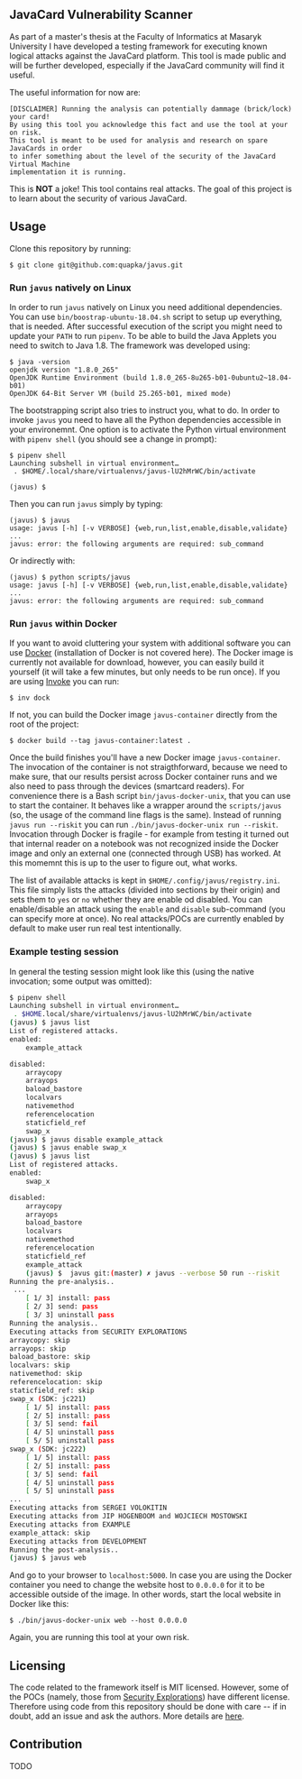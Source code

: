 JavaCard Vulnerability Scanner
------------------------------

As part of a master's thesis at the Faculty of Informatics at Masaryk University
I have developed a testing framework for executing known logical attacks against
the JavaCard platform. This tool is made public and will be further developed,
especially if the JavaCard community will find it useful.

The useful information for now are:
```
[DISCLAIMER] Running the analysis can potentially dammage (brick/lock) your card!
By using this tool you acknowledge this fact and use the tool at your on risk.
This tool is meant to be used for analysis and research on spare JavaCards in order
to infer something about the level of the security of the JavaCard Virtual Machine
implementation it is running.
```

This is **NOT** a joke! This tool contains real attacks. The goal of this project
is to learn about the security of various JavaCard.


Usage
-----

Clone this repository by running:
```
$ git clone git@github.com:quapka/javus.git
```

### Run `javus` natively on Linux

In order to run `javus` natively on Linux you need additional dependencies. You can use `bin/boostrap-ubuntu-18.04.sh` script to setup up everything, that is needed. After successful execution of the script you might need to update your `PATH` to run `pipenv`. To be able to build the Java Applets you need to switch to Java 1.8. The framework was developed using:
```
$ java -version 
openjdk version "1.8.0_265"
OpenJDK Runtime Environment (build 1.8.0_265-8u265-b01-0ubuntu2~18.04-b01)
OpenJDK 64-Bit Server VM (build 25.265-b01, mixed mode)
```
The bootstrapping script also tries to instruct you, what to do. In order to invoke `javus` you need to have all the Python dependencies accessible in your environemnt. One option is to activate the Python virtual environment with `pipenv shell` (you should see a change in prompt):

```
$ pipenv shell
Launching subshell in virtual environment…
 . $HOME/.local/share/virtualenvs/javus-lU2hMrWC/bin/activate

(javus) $
```

Then you can run `javus` simply by typing:

```
(javus) $ javus
usage: javus [-h] [-v VERBOSE] {web,run,list,enable,disable,validate} ...
javus: error: the following arguments are required: sub_command
```

Or indirectly with:

```
(javus) $ python scripts/javus 
usage: javus [-h] [-v VERBOSE] {web,run,list,enable,disable,validate} ...
javus: error: the following arguments are required: sub_command
```


### Run `javus` within Docker

If you want to avoid cluttering your system with additional software you can use [Docker](https://www.docker.com/) (installation of Docker is not covered here). The Docker image is currently not available for download, however, you can easily build it yourself (it will take a few minutes, but only needs to be run once). If you are using [Invoke](https://www.pyinvoke.org/) you can run:
```
$ inv dock
```
If not, you can build the Docker image `javus-container` directly from the root of the project:
```
$ docker build --tag javus-container:latest .
```
Once the build finishes you'll have a new Docker image `javus-container`. The invocation of the container is not straigthforward, because we need to make sure, that our results persist across Docker container runs and we also need to pass through the devices (smartcard readers). For convenience there is a Bash script `bin/javus-docker-unix`, that you can use to start the container. It behaves like a wrapper around the `scripts/javus` (so, the usage of the command line flags is the same). Instead of running `javus run --riskit` you can run `./bin/javus-docker-unix run --riskit`. Invocation through Docker is fragile - for example from testing it turned out that internal reader on a notebook was not recognized inside the Docker image and only an external one (connected through USB) has worked. At this momemnt this is up to the user to figure out, what works.

The list of available attacks is kept in `$HOME/.config/javus/registry.ini`. This file simply lists the attacks (divided into sections by their origin) and sets them to `yes` or `no` whether they are enable od disabled. You can enable/disable an attack using the `enable` and `disable` sub-command (you can specify more at once). No real attacks/POCs are currently enabled by default to make user run real test intentionally.

### Example testing session

In general the testing session might look like this (using the native invocation; some output was omitted):

```bash
$ pipenv shell
Launching subshell in virtual environment…
 . $HOME.local/share/virtualenvs/javus-lU2hMrWC/bin/activate
(javus) $ javus list
List of registered attacks.
enabled:
    example_attack

disabled:
    arraycopy
    arrayops
    baload_bastore
    localvars
    nativemethod
    referencelocation
    staticfield_ref
    swap_x
(javus) $ javus disable example_attack
(javus) $ javus enable swap_x
(javus) $ javus list
List of registered attacks.
enabled:
    swap_x

disabled:
    arraycopy
    arrayops
    baload_bastore
    localvars
    nativemethod
    referencelocation
    staticfield_ref
    example_attack
    (javus) $  javus git:(master) ✗ javus --verbose 50 run --riskit
Running the pre-analysis..
 ...
    [ 1/ 3] install: pass
    [ 2/ 3] send: pass
    [ 3/ 3] uninstall pass
Running the analysis..
Executing attacks from SECURITY EXPLORATIONS
arraycopy: skip
arrayops: skip
baload_bastore: skip
localvars: skip
nativemethod: skip
referencelocation: skip
staticfield_ref: skip
swap_x (SDK: jc221)
    [ 1/ 5] install: pass
    [ 2/ 5] install: pass
    [ 3/ 5] send: fail
    [ 4/ 5] uninstall pass
    [ 5/ 5] uninstall pass
swap_x (SDK: jc222)
    [ 1/ 5] install: pass
    [ 2/ 5] install: pass
    [ 3/ 5] send: fail
    [ 4/ 5] uninstall pass
    [ 5/ 5] uninstall pass
...
Executing attacks from SERGEI VOLOKITIN
Executing attacks from JIP HOGENBOOM and WOJCIECH MOSTOWSKI
Executing attacks from EXAMPLE
example_attack: skip
Executing attacks from DEVELOPMENT
Running the post-analysis..
(javus) $ javus web
```

And go to your browser to `localhost:5000`. In case you are using the Docker container you need to change the website host to `0.0.0.0` for it to be accessible outside of the image. In other words, start the local website in Docker like this:
```
$ ./bin/javus-docker-unix web --host 0.0.0.0
```

Again, you are running this tool at your own risk.

Licensing
---------

The code related to the framework itself is MIT licensed. However, some of the POCs (namely, those from [Security Explorations](http://www.security-explorations.com/javacard_details.html)) have different license. Therefore using code from this repository should be done with care -- if in doubt, add an issue and ask the authors. More details are [here](https://github.com/quapka/javus/tree/master/javus/data/attacks).

Contribution
------------
TODO
